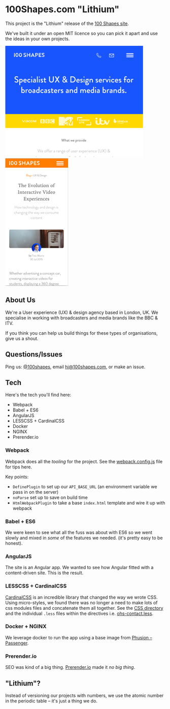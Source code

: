 # 100Shapes.com "Lithium"
This project is the "Lithium" release of the [100 Shapes site](http://www.100shapes.com/ "UX & Design services for broadcasters").

We've built it under an open MIT licence so you can pick it apart and use the ideas in your own projects.

[![100 Shapes homepage](screen.png?raw=true "Homepage")](http://www.100shapes.com/ "UX & Design services for broadcasters | 100 Shapes")
[![100 Shapes blog post page](screen2.png?raw=true "Blog item page")](http://www.100shapes.com/blog/the-evolution-of-interactive-experiences/ "The evolution of interactive experiences | 100 Shapes blog")

## About Us

We're a User experience (UX) & design agency based in London, UK. We specialise in working with broadcasters and media brands like the BBC & ITV.

If you think you can help us build things for these types of organisations, give us a shout.


## Questions/Issues

Ping us: [@100shapes](https://twitter.com/100shapes), email [hi@100shapes.com](mailto:hi@100shapes.com), or make an issue.


## Tech

Here's the tech you'll find here:

- Webpack
- Babel + ES6
- AngularJS
- LESSCSS + CardinalCSS
- Docker
- NGINX
- Prerender.io

### Webpack
Webpack does all the *tooling* for the project. See the [webpack.config.js](./webpack.config.js) file for tips here.

Key points:

- `DefinePlugin` to set up our `API_BASE_URL` (an environment variable we pass in on the server)
- `noParse` set up to save on build time
- `HtmlWebpackPlugin` to take a base `index.html` template and wire it up with webpack

### Babel + ES6

We were keen to see what all the fuss was about with ES6 so we went slowly and mixed in _some_ of the features we needed. (it's pretty easy to be honest).

### AngularJS

The site is an Angular app. We wanted to see how Angular fitted with a content-driven site. This is the result.

### LESSCSS + CardinalCSS

[CardinalCSS](http://cardinalcss.com/) is an incredible library that changed the way we wrote CSS. Using micro-styles, we found there was no longer a need to make lots of css modules files and concatenate them all together. See the [CSS directory](./src/css) and the individual `.less` files within the directives i.e. [ohs-contact.less](./src/shared/ohs-contact/ohs-contact.less).

### Docker + NGINX

We leverage docker to run the app using a base image from [Phusion – Passenger](https://github.com/phusion/passenger-docker).

### Prerender.io

SEO was kind of a big thing. [Prerender.io](https://prerender.io/) made it _no big thing_.

## "Lithium"?
Instead of versioning our projects with numbers, we use the atomic number in the periodic table – it's just a thing we do.

